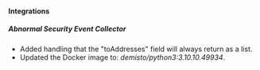 #### Integrations
##### Abnormal Security Event Collector
- Added handling that the "toAddresses" field will always return as a list.
- Updated the Docker image to: *demisto/python3:3.10.10.49934*.
